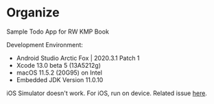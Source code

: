 # Organize
Sample Todo App for RW KMP Book

Development Environment: 

- Android Studio Arctic Fox | 2020.3.1 Patch 1
- Xcode 13.0 beta 5 (13A5212g)
- macOS 11.5.2 (20G95) on Intel
- Embedded JDK Version 11.0.10

iOS Simulator doesn't work. For iOS, run on device.
Related issue [here](https://youtrack.jetbrains.com/issue/KTIJ-19449).

